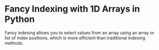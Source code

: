 # Fancy Indexing with 1D Arrays in Python

Fancy indexing allows you to select values from an array using an array or list of index positions, which is more efficient than traditional indexing methods.
